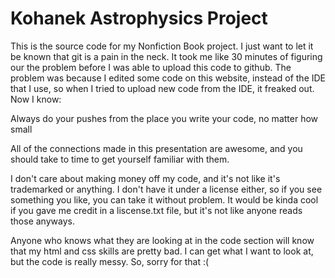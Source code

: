 # Kohanek Astrophysics Project
This is the source code for my Nonfiction Book project. I just want 
to let it be known that git is a pain in the neck. It took me like 
30 minutes of figuring our the problem before I was able to upload 
this code to github. The problem was because I edited some code on 
this website, instead of the IDE that I use, so when I tried to 
upload new code from the IDE, it freaked out. Now I know:

Always do your pushes from the place you write your code, no matter 
how small

All of the connections made in this presentation are awesome, and you 
should take to time to get yourself familiar with them.

I don't care about making money off my code, and it's not like it's 
trademarked or anything. I don't have it under a license either, so 
if you see something you like, you can take it without problem. It 
would be kinda cool if you gave me credit in a liscense.txt file, 
but it's not like anyone reads those anyways.

Anyone who knows what they are looking at in the code section will know 
that my html and css skills are pretty bad. I can get what I want to 
look at, but the code is really messy. So, sorry for that :(